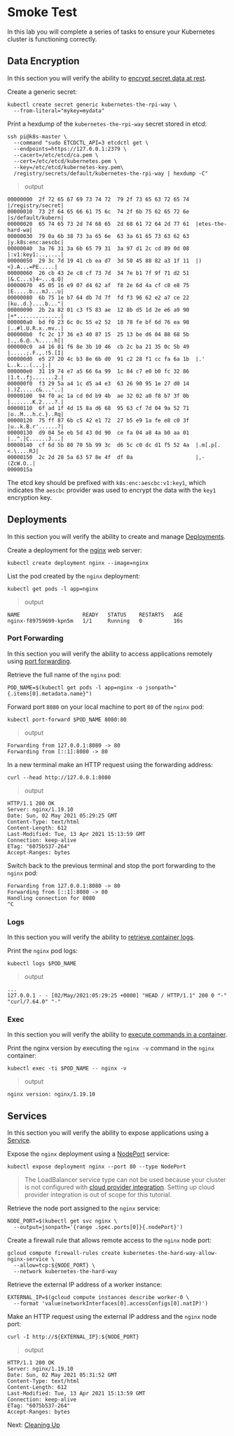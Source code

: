 # Smoke Test

In this lab you will complete a series of tasks to ensure your Kubernetes cluster is functioning correctly.

## Data Encryption

In this section you will verify the ability to [encrypt secret data at rest](https://kubernetes.io/docs/tasks/administer-cluster/encrypt-data/#verifying-that-data-is-encrypted).

Create a generic secret:

```
kubectl create secret generic kubernetes-the-rpi-way \
  --from-literal="mykey=mydata"
```

Print a hexdump of the `kubernetes-the-rpi-way` secret stored in etcd:

```
ssh pi@k8s-master \
  --command "sudo ETCDCTL_API=3 etcdctl get \
  --endpoints=https://127.0.0.1:2379 \
  --cacert=/etc/etcd/ca.pem \
  --cert=/etc/etcd/kubernetes.pem \
  --key=/etc/etcd/kubernetes-key.pem\
  /registry/secrets/default/kubernetes-the-rpi-way | hexdump -C"
```

> output

```
00000000  2f 72 65 67 69 73 74 72  79 2f 73 65 63 72 65 74  |/registry/secret|
00000010  73 2f 64 65 66 61 75 6c  74 2f 6b 75 62 65 72 6e  |s/default/kubern|
00000020  65 74 65 73 2d 74 68 65  2d 68 61 72 64 2d 77 61  |etes-the-hard-wa|
00000030  79 0a 6b 38 73 3a 65 6e  63 3a 61 65 73 63 62 63  |y.k8s:enc:aescbc|
00000040  3a 76 31 3a 6b 65 79 31  3a 97 d1 2c cd 89 0d 08  |:v1:key1:..,....|
00000050  29 3c 7d 19 41 cb ea d7  3d 50 45 88 82 a3 1f 11  |)<}.A...=PE.....|
00000060  26 cb 43 2e c8 cf 73 7d  34 7e b1 7f 9f 71 d2 51  |&.C...s}4~...q.Q|
00000070  45 05 16 e9 07 d4 62 af  f8 2e 6d 4a cf c8 e8 75  |E.....b...mJ...u|
00000080  6b 75 1e b7 64 db 7d 7f  fd f3 96 62 e2 a7 ce 22  |ku..d.}....b..."|
00000090  2b 2a 82 01 c3 f5 83 ae  12 8b d5 1d 2e e6 a9 90  |+*..............|
000000a0  bd f0 23 6c 0c 55 e2 52  18 78 fe bf 6d 76 ea 98  |..#l.U.R.x..mv..|
000000b0  fc 2c 17 36 e3 40 87 15  25 13 be d6 04 88 68 5b  |.,.6.@..%.....h[|
000000c0  a4 16 81 f6 8e 3b 10 46  cb 2c ba 21 35 0c 5b 49  |.....;.F.,.!5.[I|
000000d0  e5 27 20 4c b3 8e 6b d0  91 c2 28 f1 cc fa 6a 1b  |.' L..k...(...j.|
000000e0  31 19 74 e7 a5 66 6a 99  1c 84 c7 e0 b0 fc 32 86  |1.t..fj.......2.|
000000f0  f3 29 5a a4 1c d5 a4 e3  63 26 90 95 1e 27 d0 14  |.)Z.....c&...'..|
00000100  94 f0 ac 1a cd 0d b9 4b  ae 32 02 a0 f8 b7 3f 0b  |.......K.2....?.|
00000110  6f ad 1f 4d 15 8a d6 68  95 63 cf 7d 04 9a 52 71  |o..M...h.c.}..Rq|
00000120  75 ff 87 6b c5 42 e1 72  27 b5 e9 1a fe e8 c0 3f  |u..k.B.r'......?|
00000130  d9 04 5e eb 5d 43 0d 90  ce fa 04 a8 4a b0 aa 01  |..^.]C......J...|
00000140  cf 6d 5b 80 70 5b 99 3c  d6 5c c0 dc d1 f5 52 4a  |.m[.p[.<.\....RJ|
00000150  2c 2d 28 5a 63 57 8e 4f  df 0a                    |,-(ZcW.O..|
0000015a
```

The etcd key should be prefixed with `k8s:enc:aescbc:v1:key1`, which indicates the `aescbc` provider was used to encrypt the data with the `key1` encryption key.

## Deployments

In this section you will verify the ability to create and manage [Deployments](https://kubernetes.io/docs/concepts/workloads/controllers/deployment/).

Create a deployment for the [nginx](https://nginx.org/en/) web server:

```
kubectl create deployment nginx --image=nginx
```

List the pod created by the `nginx` deployment:

```
kubectl get pods -l app=nginx
```

> output

```
NAME                    READY   STATUS    RESTARTS   AGE
nginx-f89759699-kpn5m   1/1     Running   0          10s
```

### Port Forwarding

In this section you will verify the ability to access applications remotely using [port forwarding](https://kubernetes.io/docs/tasks/access-application-cluster/port-forward-access-application-cluster/).

Retrieve the full name of the `nginx` pod:

```
POD_NAME=$(kubectl get pods -l app=nginx -o jsonpath="{.items[0].metadata.name}")
```

Forward port `8080` on your local machine to port `80` of the `nginx` pod:

```
kubectl port-forward $POD_NAME 8080:80
```

> output

```
Forwarding from 127.0.0.1:8080 -> 80
Forwarding from [::1]:8080 -> 80
```

In a new terminal make an HTTP request using the forwarding address:

```
curl --head http://127.0.0.1:8080
```

> output

```
HTTP/1.1 200 OK
Server: nginx/1.19.10
Date: Sun, 02 May 2021 05:29:25 GMT
Content-Type: text/html
Content-Length: 612
Last-Modified: Tue, 13 Apr 2021 15:13:59 GMT
Connection: keep-alive
ETag: "6075b537-264"
Accept-Ranges: bytes
```

Switch back to the previous terminal and stop the port forwarding to the `nginx` pod:

```
Forwarding from 127.0.0.1:8080 -> 80
Forwarding from [::1]:8080 -> 80
Handling connection for 8080
^C
```

### Logs

In this section you will verify the ability to [retrieve container logs](https://kubernetes.io/docs/concepts/cluster-administration/logging/).

Print the `nginx` pod logs:

```
kubectl logs $POD_NAME
```

> output

```
...
127.0.0.1 - - [02/May/2021:05:29:25 +0000] "HEAD / HTTP/1.1" 200 0 "-" "curl/7.64.0" "-"
```

### Exec

In this section you will verify the ability to [execute commands in a container](https://kubernetes.io/docs/tasks/debug-application-cluster/get-shell-running-container/#running-individual-commands-in-a-container).

Print the nginx version by executing the `nginx -v` command in the `nginx` container:

```
kubectl exec -ti $POD_NAME -- nginx -v
```

> output

```
nginx version: nginx/1.19.10
```

## Services

In this section you will verify the ability to expose applications using a [Service](https://kubernetes.io/docs/concepts/services-networking/service/).

Expose the `nginx` deployment using a [NodePort](https://kubernetes.io/docs/concepts/services-networking/service/#type-nodeport) service:

```
kubectl expose deployment nginx --port 80 --type NodePort
```

> The LoadBalancer service type can not be used because your cluster is not configured with [cloud provider integration](https://kubernetes.io/docs/getting-started-guides/scratch/#cloud-provider). Setting up cloud provider integration is out of scope for this tutorial.

Retrieve the node port assigned to the `nginx` service:

```
NODE_PORT=$(kubectl get svc nginx \
  --output=jsonpath='{range .spec.ports[0]}{.nodePort}')
```

Create a firewall rule that allows remote access to the `nginx` node port:

```
gcloud compute firewall-rules create kubernetes-the-hard-way-allow-nginx-service \
  --allow=tcp:${NODE_PORT} \
  --network kubernetes-the-hard-way
```

Retrieve the external IP address of a worker instance:

```
EXTERNAL_IP=$(gcloud compute instances describe worker-0 \
  --format 'value(networkInterfaces[0].accessConfigs[0].natIP)')
```

Make an HTTP request using the external IP address and the `nginx` node port:

```
curl -I http://${EXTERNAL_IP}:${NODE_PORT}
```

> output

```
HTTP/1.1 200 OK
Server: nginx/1.19.10
Date: Sun, 02 May 2021 05:31:52 GMT
Content-Type: text/html
Content-Length: 612
Last-Modified: Tue, 13 Apr 2021 15:13:59 GMT
Connection: keep-alive
ETag: "6075b537-264"
Accept-Ranges: bytes
```

Next: [Cleaning Up](14-cleanup.md)
